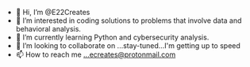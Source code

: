 - 👋 Hi, I’m @E22Creates
- 👀 I’m interested in coding solutions to problems that involve data and behavioral analysis. 
- 🌱 I’m currently learning Python and cybersecurity analysis.
- 💞️ I’m looking to collaborate on ...stay-tuned...I'm getting up to speed
- 📫 How to reach me ...ecreates@protonmail.com

<!---
E22Creates/E22Creates is a ✨ special ✨ repository because its `README.md` (this file) appears on your GitHub profile.
You can click the Preview link to take a look at your changes.
--->
